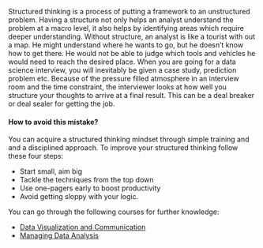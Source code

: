 Structured thinking is a process of putting a framework to an unstructured problem. Having a structure not only helps an analyst understand the problem at a macro level, it also helps by identifying areas which require deeper understanding. Without structure, an analyst is like a tourist with out a map. He might understand where he wants to go, but he doesn’t know how to get there. He would not be able to judge which tools and vehicles he would need to reach the desired place. When you are going for a data science interview, you will inevitably be given a case study, prediction problem etc. Because of the pressure filled atmosphere in an interview room and the time constraint, the interviewer looks at how well you structure your thoughts to arrive at a final result. This can be a deal breaker or deal sealer for getting the job.

#### How to avoid this mistake?

You can acquire a structured thinking mindset through simple training and and a disciplined approach. To improve your structured thinking follow these four steps:

-   Start small, aim big
-   Tackle the techniques from the top down
-   Use one-pagers early to boost productivity
-   Avoid getting sloppy with your logic.

You can go through the following courses for further knowledge:

-   [Data Visualization and Communication](https://www.coursera.org/learn/analytics-tableau)
-   [Managing Data Analysis](https://www.coursera.org/learn/managing-data-analysis)